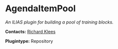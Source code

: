 # AgendaItemPool

*An ILIAS plugin for building a pool of training blocks.*

**Contacts:** [Richard Klees](https://github.com/klees)

**Plugintype:** Repository
